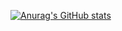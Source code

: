 [![Anurag's GitHub stats](https://github-readme-stats.vercel.app/api?username=Ryvexam)](https://github.com/anuraghazra/github-readme-stats)
<!--
**Ryvexam/Ryvexam** is a ✨ _special_ ✨ repository because its `README.md` (this file) appears on your GitHub profile.

Here are some ideas to get you started:

- 🔭 I’m currently working on ...
- 🌱 I’m currently learning ...
- 👯 I’m looking to collaborate on ...
- 🤔 I’m looking for help with ...
- 💬 Ask me about ...
- 📫 How to reach me: ...
- 😄 Pronouns: ...
- ⚡ Fun fact: ...
-->

